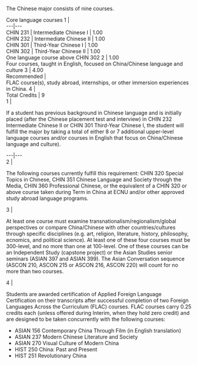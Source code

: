 The Chinese major consists of nine courses.

Core language courses  1  |  
---|---  
CHIN 231  |  Intermediate Chinese I  |  1.00  
CHIN 232  |  Intermediate Chinese II  |  1.00  
CHIN 301  |  Third-Year Chinese I  |  1.00  
CHIN 302  |  Third-Year Chinese II  |  1.00  
One language course above CHIN 302  2  |  1.00  
Four courses, taught in English, focused on China/Chinese language and culture
3  |  4.00  
Recommended  |  
FLAC course(s), study abroad, internships, or other immersion experiences in
China.  4  |  
Total Credits  |  9  
1  |

If a student has previous background in Chinese language and is initially
placed (after the Chinese placement test and interview) in CHIN 232
Intermediate Chinese II or CHIN 301 Third-Year Chinese I, the student will
fulfill the major by taking a total of either 8 or 7 additional upper-level
language courses and/or courses in English that focus on China/Chinese
language and culture).  
  
---|---  
2  |

The following courses currently fulfill this requirement: CHIN 320 Special
Topics in Chinese, CHIN 351 Chinese Language and Society through the Media,
CHIN 360 Professional Chinese, or the equivalent of a CHIN 320 or above course
taken during Term in China at ECNU and/or other approved study abroad language
programs.  
  
3  |

At least one course must examine transnationalism/regionalism/global
perspectives or compare China/Chinese with other countries/cultures through
specific disciplines (e.g. art, religion, literature, history, philosophy,
ecnomics, and political science). At least one of these four courses must be
300-level, and no more than one at 100-level. One of these courses can be an
Independent Study (capstone project) or the Asian Studies senior seminars
(ASIAN 397 and ASIAN 399). The Asian Conversation sequence (ASCON 210, ASCON
215 or ASCON 216, ASCON 220) will count for no more than two courses.  
  
4  |

Students are awarded certification of Applied Foreign Language Certification
on their transcripts after successful completion of two Foreign Languages
Across the Curriculum (FLAC) courses. FLAC courses carry 0.25 credits each
(unless offered during Interim, when they hold zero credit) and are designed
to be taken concurrently with the following courses:

  * ASIAN 156 Contemporary China Through Film (in English translation) 
  * ASIAN 237 Modern Chinese Literature and Society 
  * ASIAN 270 Visual Culture of Modern China 
  * HIST 250 China: Past and Present 
  * HIST 251 Revolutionary China 

